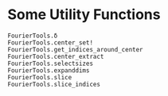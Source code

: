 # Some Utility Functions

```@docs
FourierTools.δ
FourierTools.center_set!
FourierTools.get_indices_around_center
FourierTools.center_extract
FourierTools.selectsizes
FourierTools.expanddims
FourierTools.slice
FourierTools.slice_indices
```
